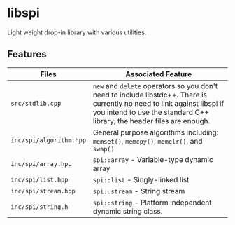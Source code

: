# libspi
Light weight drop-in library with various utilities.
## Features
Files | Associated Feature
------------ | -------------
`src/stdlib.cpp` | `new` and `delete` operators so you don't need to include libstdc++.  There is currently no need to link against libspi if you intend to use the standard C++ library; the header files are enough.
`inc/spi/algorithm.hpp` | General purpose algorithms including: `memset()`, `memcpy()`, `memclr()`, and `swap()`
`inc/spi/array.hpp` | `spi::array` - Variable-type dynamic array
`inc/spi/list.hpp` | `spi::list` - Singly-linked list
`inc/spi/stream.hpp` | `spi::stream` - String stream
`inc/spi/string.h` | `spi::string` - Platform independent dynamic string class.
